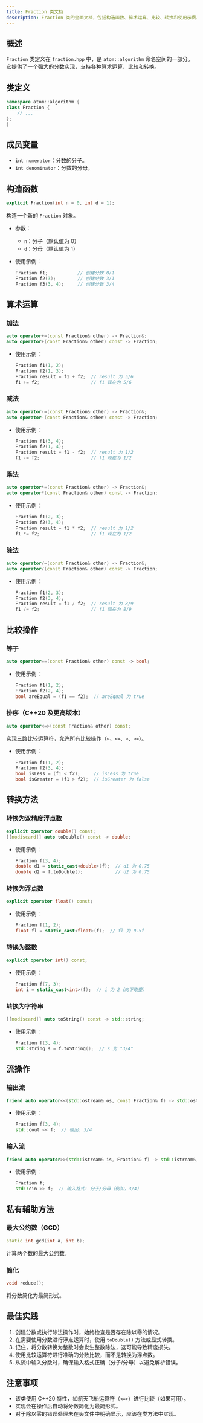 ```yaml
---
title: Fraction 类文档
description: Fraction 类的全面文档，包括构造函数、算术运算、比较、转换和使用示例。
---
```


## 概述

`Fraction` 类定义在 `fraction.hpp` 中，是 `atom::algorithm` 命名空间的一部分。它提供了一个强大的分数实现，支持各种算术运算、比较和转换。

## 类定义

```cpp
namespace atom::algorithm {
class Fraction {
    // ...
};
}
```

## 成员变量

- `int numerator`：分数的分子。
- `int denominator`：分数的分母。

## 构造函数

```cpp
explicit Fraction(int n = 0, int d = 1);
```

构造一个新的 `Fraction` 对象。

- 参数：

  - `n`：分子（默认值为 0）
  - `d`：分母（默认值为 1）

- 使用示例：

  ```cpp
  Fraction f1;           // 创建分数 0/1
  Fraction f2(3);        // 创建分数 3/1
  Fraction f3(3, 4);     // 创建分数 3/4
  ```

## 算术运算

### 加法

```cpp
auto operator+=(const Fraction& other) -> Fraction&;
auto operator+(const Fraction& other) const -> Fraction;
```

- 使用示例：

  ```cpp
  Fraction f1(1, 2);
  Fraction f2(1, 3);
  Fraction result = f1 + f2;  // result 为 5/6
  f1 += f2;                   // f1 现在为 5/6
  ```

### 减法

```cpp
auto operator-=(const Fraction& other) -> Fraction&;
auto operator-(const Fraction& other) const -> Fraction;
```

- 使用示例：

  ```cpp
  Fraction f1(3, 4);
  Fraction f2(1, 4);
  Fraction result = f1 - f2;  // result 为 1/2
  f1 -= f2;                   // f1 现在为 1/2
  ```

### 乘法

```cpp
auto operator*=(const Fraction& other) -> Fraction&;
auto operator*(const Fraction& other) const -> Fraction;
```

- 使用示例：

  ```cpp
  Fraction f1(2, 3);
  Fraction f2(3, 4);
  Fraction result = f1 * f2;  // result 为 1/2
  f1 *= f2;                   // f1 现在为 1/2
  ```

### 除法

```cpp
auto operator/=(const Fraction& other) -> Fraction&;
auto operator/(const Fraction& other) const -> Fraction;
```

- 使用示例：

  ```cpp
  Fraction f1(2, 3);
  Fraction f2(3, 4);
  Fraction result = f1 / f2;  // result 为 8/9
  f1 /= f2;                   // f1 现在为 8/9
  ```

## 比较操作

### 等于

```cpp
auto operator==(const Fraction& other) const -> bool;
```

- 使用示例：

  ```cpp
  Fraction f1(1, 2);
  Fraction f2(2, 4);
  bool areEqual = (f1 == f2);  // areEqual 为 true
  ```

### 排序（C++20 及更高版本）

```cpp
auto operator<=>(const Fraction& other) const;
```

实现三路比较运算符，允许所有比较操作（`<`、`<=`、`>`、`>=`）。

- 使用示例：

  ```cpp
  Fraction f1(1, 2);
  Fraction f2(3, 4);
  bool isLess = (f1 < f2);     // isLess 为 true
  bool isGreater = (f1 > f2);  // isGreater 为 false
  ```

## 转换方法

### 转换为双精度浮点数

```cpp
explicit operator double() const;
[[nodiscard]] auto toDouble() const -> double;
```

- 使用示例：

  ```cpp
  Fraction f(3, 4);
  double d1 = static_cast<double>(f);  // d1 为 0.75
  double d2 = f.toDouble();            // d2 为 0.75
  ```

### 转换为浮点数

```cpp
explicit operator float() const;
```

- 使用示例：

  ```cpp
  Fraction f(1, 2);
  float fl = static_cast<float>(f);  // fl 为 0.5f
  ```

### 转换为整数

```cpp
explicit operator int() const;
```

- 使用示例：

  ```cpp
  Fraction f(7, 3);
  int i = static_cast<int>(f);  // i 为 2（向下取整）
  ```

### 转换为字符串

```cpp
[[nodiscard]] auto toString() const -> std::string;
```

- 使用示例：

  ```cpp
  Fraction f(3, 4);
  std::string s = f.toString();  // s 为 "3/4"
  ```

## 流操作

### 输出流

```cpp
friend auto operator<<(std::ostream& os, const Fraction& f) -> std::ostream&;
```

- 使用示例：

  ```cpp
  Fraction f(3, 4);
  std::cout << f;  // 输出: 3/4
  ```

### 输入流

```cpp
friend auto operator>>(std::istream& is, Fraction& f) -> std::istream&;
```

- 使用示例：

  ```cpp
  Fraction f;
  std::cin >> f;  // 输入格式: 分子/分母（例如，3/4）
  ```

## 私有辅助方法

### 最大公约数（GCD）

```cpp
static int gcd(int a, int b);
```

计算两个数的最大公约数。

### 简化

```cpp
void reduce();
```

将分数简化为最简形式。

## 最佳实践

1. 创建分数或执行除法操作时，始终检查是否存在除以零的情况。
2. 在需要使用分数进行浮点运算时，使用 `toDouble()` 方法或显式转换。
3. 记住，将分数转换为整数时会发生整数除法，这可能导致精度损失。
4. 使用比较运算符进行准确的分数比较，而不是转换为浮点数。
5. 从流中输入分数时，确保输入格式正确（分子/分母）以避免解析错误。

## 注意事项

- 该类使用 C++20 特性，如航天飞船运算符（`<=>`）进行比较（如果可用）。
- 实现会在操作后自动将分数简化为最简形式。
- 对于除以零的错误处理未在头文件中明确显示，应该在类方法中实现。
